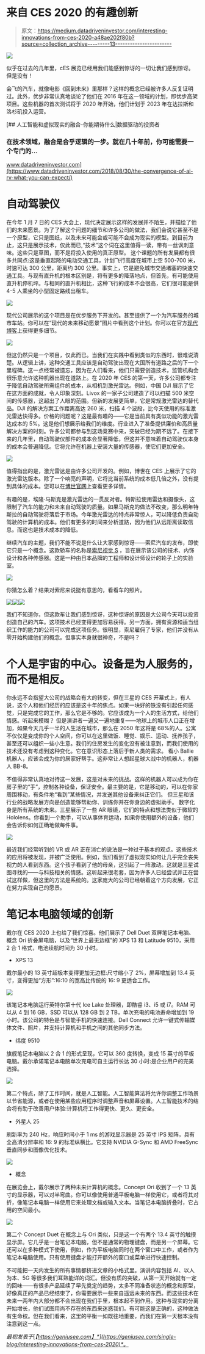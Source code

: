 # 来自 CES 2020 的有趣创新

> 原文：<https://medium.datadriveninvestor.com/interesting-innovations-from-ces-2020-a48ae202f80b?source=collection_archive---------13----------------------->

![](img/1d533f079ca140cf70d455e1549ccaf4.png)

似乎在过去的几年里，сES 展览已经用我们能感到惊讶的一切让我们感到惊讶。但是没有！

会飞的汽车，就像电影《回到未来》里那样？这样的概念已经被许多人反复证明过。此外，优步非常认真地谈论了他们在 2016 年在这一领域的计划，即优步高架项目。这些机器的首次测试将于 2020 年开始，他们计划于 2023 年在达拉斯和洛杉矶投入运营。

[](https://www.datadriveninvestor.com/2018/08/30/the-convergence-of-ai-rv-what-you-can-expect/) [## 人工智能和虚拟现实的融合-你能期待什么|数据驱动的投资者

### 在技术领域，融合是合乎逻辑的一步。就在几十年前，你可能需要一个专门的…

www.datadriveninvestor.com](https://www.datadriveninvestor.com/2018/08/30/the-convergence-of-ai-rv-what-you-can-expect/) 

# 自动驾驶仪

在今年 1 月 7 日的 CES 大会上，现代决定展示这样的发展并不陌生，并描绘了他们的未来愿景。为了了解这个问题的细节和许多公司的做法，我们会说它甚至不是一个原型，它只是图纸，以及未来可能会或可能不会成为现实的模型。到目前为止，这只是展示技术，仅此而已,“技术”这个词在这里值得一读，带有一丝讽刺意味。这些只是草图，而不是将投入使用的真正原型。
这个课题的所有发展都有很多共同点:这是垂直起降的电动交通工具，计划飞行高度在城市上空 500-700 米，时速可达 300 公里，距离约 300 公里。事实上，它是避免城市交通堵塞的快速交通工具。与现有直升机的根本区别是，将有更多的降落地点，但首先，有可能使用直升机停机坪。与相同的直升机相比，这种飞行的成本不会很高，它们很可能是供 4-5 人乘坐的小型固定路线出租车。

![](img/51a795bb4d1393e2cec7f2f204845c67.png)

现代公司展示的这个项目是在优步服务下开发的。甚至提供了一个为汽车服务的城市车站。你可以在“现代的未来移动愿景”图片中看到这个计划。你可以在官方[现代博客](https://www.hyundai.news/eu/brand/hyundai-unveils-human-centered-future-mobility-vision-at-ces-2020/)上获得更多细节。

![](img/676407f9edc63ebd75c5e55782097e5a.png)

但这仍然只是一个项目，仅此而已。当我们在实践中看到类似的东西时，很难说清楚。从逻辑上讲，这种交通工具应该是自动驾驶出现在大国所有道路之后的下一个里程碑。这一点经常被遗忘，因为在人们看来，他们只需要创造技术，监管机构会很乐意允许这种机器出现在道路上。在 2020 年 CES 的第一天，许多公司都专注于降低自动驾驶所需组件的成本，从相机到激光雷达。例如，中国 DJI 展示了它在这方面的成就，令人印象深刻。Livox 的一家子公司建造了可以扫描 500 米空间的传感器，这超出了人眼的范围。但新的发展更简单，它是常规激光雷达的替代品。DJI 的解决方案工作距离高达 260 米，扫描 4 个波段，比今天使用的标准激光雷达快得多。价格的问题呢？这是最有趣的——它是当前具有类似功能的激光雷达成本的 5%。这是他们想展示给我们的维度。行业进入了准备提供廉价和高质量解决方案的时刻。许多公司都参与到这场竞赛中来，突破已经为期不远了。在接下来的几年里，自动驾驶仪部件的成本会显著降低，但这并不意味着自动驾驶仪本身的成本会普遍降低。它将允许在机器上安装大量的传感器，使它们更加安全。

![](img/2f06c6da03c6f25586cb0281164d23c6.png)

值得指出的是，激光雷达是由许多公司开发的。例如，博世在 CES 上展示了它的激光雷达版本。除了一个响亮的声明，它将比当前系统的成本低几倍之外，没有提到具体的成本。您可以在[博世官网](https://www.bosch-presse.de/pressportal/de/en/safety-to-the-power-of-three-bosch-completes-sensor-portfolio-for-automated-driving-205440.html)上查看更多详情。

有趣的是，埃隆·马斯克是激光雷达的一贯反对者。特斯拉使用雷达和摄像头，这限制了汽车的能力和未来自动驾驶的质量。如果马斯克的做法不改变，那么明年特斯拉的自动驾驶将落后于市场。今年激光雷达的特点非常惊人，可以降低负责自动驾驶的计算机的成本。他们有更多的时间来分析道路，因为他们从远距离读取信息。而这也是技术成本的降低。

继续汽车的主题，我们不能不说是什么让大家感到惊讶——索尼汽车的发布，即使它只是一个概念。这款轿车的名称是[索尼视觉 S](https://www.sony.net/SonyInfo/vision-s/) ，旨在展示该公司的技术、内饰设计和各种传感器。这是一种由日本品牌的工程师和设计师设计的轮子上的实验室。

![](img/9153c0816e693479bf441893e9e2b4c1.png)

你猜怎么着？结果对索尼来说挺有意思的，看看车的照片。

![](img/9ac1af98fbe56ff49f8105d873d06dd5.png)![](img/fb945249e51be212d02e2a209bdca99a.png)![](img/98213e2c402f8853840a9105ba309b6e.png)

我们不知道你，但这款车让我们感到惊讶，这种惊讶的原因是大公司今天可以投资创造自己的汽车。这项技术已经变得更加容易获得。另一方面，拥有资源和适当组织工作的能力的公司可以完成这项任务。很明显，索尼雇佣了专家，他们并没有从零开始构建他们的概念。但事实本身就很神奇，不是吗？

# 个人是宇宙的中心。设备是为人服务的，而不是相反。

你永远不会指望大公司的战略会有大的转变，但在三星的 CES 开幕式上，有人说，这个人和他们经历的应该是这十年的焦点。如果一块好的铁没有引起任何感觉，只是完成它的工作，那么它是不够的。它应该成为一个人的生活方式，给他们情感。听起来模糊？
但是演讲者一遍又一遍地重复——地球上的城市人口正在增加，如果今天几乎一半的人生活在城市，那么在 2050 年这将是 68%的人。公寓不仅仅是变成你的个人空间，你可以在这里做饭、睡觉、娱乐、运动、抚养孩子，甚至还可以组织一些小生意。我们的住房发生的变化没有被注意到，而我们使用的技术还没有考虑到这种变化。它在意识形态上落后于新人类的需求。
看小 Ballie 机器人，应该会成为你的居家好帮手。这非常让人想起星球大战中的机器人，机器人 BB-8。

不值得非常认真地对待这一发展，这是对未来的挑战。这样的机器人可以成为你在房子里的“手”，控制各种设备，保证安全。最主要的是，它是移动的，可以在你家周围移动，有条件地“看到”某些情况，并发送其他设备来纠正它们。
但三星和该行业的战略发展方向是创造能够帮助你、训练你并在你身边的虚拟助手。
数字化身是所有系统的未来。三星展示了一些 AR 眼镜，它们的特点和想法类似于微软的 Hololens。你看到一个助手，可以从事体育运动，如果你使用额外的设备，他们会告诉你如何正确地做每件事。

![](img/51ff42613b002a206e8976feafca3950.png)

最近我们经常听到的 VR 或 AR 正在消亡的说法是一种过于基本的观点。这些技术的应用将被发现，并被广泛使用。例如，我们看到了虚拟现实如何让几乎完全丧失视力的人看到东西。这个孩子看到了他的母亲，这引起了一阵激动。这就是三星试图寻找的——与科技相关的情感。这听起来很老套，因为许多人已经尝试并正在尝试这样做，但这里的方法是系统的。这家庞大的公司已经朝着这个方向发展，它正在努力实现自己的愿景。

# 笔记本电脑领域的创新

戴尔在 CES 2020 上也给了我们惊喜。他们展示了 Dell Duet 双屏笔记本电脑、概念 Ori 折叠屏电脑，以及“世界上最无边框”的 XPS 13 和 Latitude 9510，采用 2 合 1 格式，电池续航时间为 30 小时。

*   XPS 13

戴尔最小的 13 英寸超极本变得更加无边框:尺寸缩小了 2%，屏幕增加到 13.4 英寸，变得更加“方形”:16:10 的宽高比传统的 16: 9 更适合工作。

![](img/2bce634711115dc7dd2cb37d6a41bbc8.png)

该笔记本电脑运行英特尔第十代 Ice Lake 处理器，即酷睿 i3、i5 或 i7。RAM 可以从 4 到 16 GB，SSD 可以从 128 GB 到 2 TB，单次充电的电池寿命增加到 19 小时。该公司的特色是与智能手机的快速连接。Dell Connect 允许一键式传输媒体文件、照片，并支持计算机和手机之间的其他同步方法。

*   纬度 9510

旗舰笔记本电脑以 2 合 1 的形式呈现，它可以 360 度转换，变成 15 英寸的平板电脑。戴尔承诺笔记本电脑单次充电可自主运行长达 30 小时:是企业用户的完美选择。

![](img/4c4211fb4ef6c38e5b5f0f8421f016b8.png)

第二个特点，除了工作时间，就是人工智能。人工智能算法将允许你调整工作场景以节省能源，或者在使用某些应用程序时调整声音和屏幕设置。人工智能技术的结合将有助于改善用户体验:计算机将工作得更快、更久、更安全。

*   外星人 25

刷新率为 240 Hz，响应时间小于 1 ms 的游戏显示器是 25 英寸 IPS 矩阵，具有全高清分辨率和 16: 9 的标准纵横比。它支持 NVIDIA G-Sync 和 AMD FreeSync 垂直同步和图像优化技术。

![](img/df7fd08bcc2cc649a0f2ffc4cd5265e5.png)

*   概念

在展览会上，戴尔展示了两种未来计算机的概念。Concept Ori 收到了一个 13 英寸的显示器，可以对半弯曲。你可以像使用普通平板电脑一样使用它，或者将其对折，像笔记本电脑一样使用它来处理文档或输入文本。当笔记本电脑折叠时，它占用的空间最小。

![](img/a6b047455e221021c8322b5b299feaaa.png)

第二个 Concept Duet 在概念上与 Ori 类似，只是这一个有两个 13.4 英寸的触摸显示屏。它几乎是一台笔记本电脑，但不是通常的物理键盘，而是另一个屏幕。它还可以在多种模式下使用，例如，作为平板电脑同时在两个窗口中工作，或者作为笔记本电脑使用。只有使用键盘才能打开额外的窗口或菜单进行快速控制。

不可能把一天内发生的所有事情都挤进文章的小格式里。演讲内容包括 AI、以人为本、5G 等很多我们耳熟能详的词汇。但没有质的突破，从第一天开始就有一定的回味——有很多产品延续了早先奠定的趋势，太多不同准备状态的概念和原型，好像真正的产品已经结束了，你需要展示一些来自遥远未来的东西。而这些技术在未来一两年内大部分都不会出现在我们手里，根本起不到作用。这种与现实的分离开始增长，他们试图用尚不存在的东西来迷惑我们。有可能这是正确的，这种做法有生命权。但在我们看来，这里的平衡一如既往地重要，而我们在第一天根本没有注意到这一点。

*最初发表于*[*【https://geniusee.com】*](https://geniusee.com/single-blog/interesting-innovations-from-ces-2020)*。*
